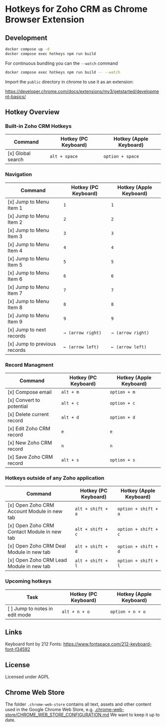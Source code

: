# Hotkeys for Zoho CRM as Chrome Browser Extension

## Development

```bash
docker compose up -d
docker compose exec hotkeys npm run build
```

For continuous bundling you can the `--watch` command

```bash
docker compose exec hotkeys npm run build -- --watch
```

Import the `public` directory in chrome to use it as an extension:

https://developer.chrome.com/docs/extensions/mv3/getstarted/development-basics/

## Hotkey Overview

### Built-in Zoho CRM Hotkeys

| Command           | Hotkey (PC Keyboard) | Hotkey (Apple Keyboard) |
| ----------------- | -------------------- | ----------------------- |
| [x] Global search | `alt + space`        | `option + space`        |

### Navigation

| Command                      | Hotkey (PC Keyboard) | Hotkey (Apple Keyboard) |
| ---------------------------- | -------------------- | ----------------------- |
| [x] Jump to Menu Item 1      | `1`                  | `1`                     |
| [x] Jump to Menu Item 2      | `2`                  | `2`                     |
| [x] Jump to Menu Item 3      | `3`                  | `3`                     |
| [x] Jump to Menu Item 4      | `4`                  | `4`                     |
| [x] Jump to Menu Item 5      | `5`                  | `5`                     |
| [x] Jump to Menu Item 6      | `6`                  | `6`                     |
| [x] Jump to Menu Item 7      | `7`                  | `7`                     |
| [x] Jump to Menu Item 8      | `8`                  | `8`                     |
| [x] Jump to Menu Item 9      | `9`                  | `9`                     |
| [x] Jump to next records     | `→ (arrow right)`    | `→ (arrow right)`       |
| [x] Jump to previous records | `← (arrow left)`     | `← (arrow left)`        |

### Record Managment

| Command                   | Hotkey (PC Keyboard) | Hotkey (Apple Keyboard) |
| ------------------------- | -------------------- | ----------------------- |
| [x] Compose email         | `alt + m`            | `option + m`            |
| [x] Convert to potential  | `alt + c`            | `option + c`            |
| [x] Delete current record | `alt + d`            | `option + d`            |
| [x] Edit Zoho CRM record  | `e`                  | `e`                     |
| [x] New Zoho CRM record   | `n`                  | `n`                     |
| [x] Save Zoho CRM record  | `alt + s`            | `option + s`            |

### Hotkeys outside of any Zoho application

| Command                                     | Hotkey (PC Keyboard) | Hotkey (Apple Keyboard) |
| ------------------------------------------- | -------------------- | ----------------------- |
| [x] Open Zoho CRM Account Module in new tab | `alt + shift + a`    | `option + shift + a`    |
| [x] Open Zoho CRM Contact Module in new tab | `alt + shift + c`    | `option + shift + c`    |
| [x] Open Zoho CRM Deal Module in new tab    | `alt + shift + d`    | `option + shift + d`    |
| [x] Open Zoho CRM Lead Module in new tab    | `alt + shift + l`    | `option + shift + l`    |

### Upcoming hotkeys

| Task                           | Hotkey (PC Keyboard) | Hotkey (Apple Keyboard) |
| ------------------------------ | -------------------- | ----------------------- |
| [ ] Jump to notes in edit mode | `alt + n + o`        | `option + n + o`        |

## Links

Keyboard font by 212 Fonts: https://www.fontspace.com/212-keyboard-font-f34592

## License

Licensed under AGPL

## Chrome Web Store

The folder `.chrome-web-store` contains all text, assets and other content used in the Google Chrome Web Store, e.g. [.chrome-web-store/CHROME_WEB_STORE_CONFIGURATION.md](.chrome-web-store/CHROME_WEB_STORE_CONFIGURATION.md) We want to keep it up to date.
